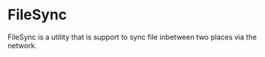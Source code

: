 # FileSync
FileSync is a utility that is support to sync file inbetween two places via the network.
